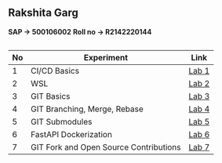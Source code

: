 ## Rakshita Garg
**SAP -> 500106002**
**Roll no -> R2142220144**
##

| No | Experiment                                | Link |
|----|-------------------------------------------|------|
| 1  | CI/CD Basics                              | [Lab 1](./lab1.md) |
| 2  | WSL                                       | [Lab 2](./lab2.md) |
| 3  | GIT Basics                                | [Lab 3](./lab3.md) |
| 4  | GIT Branching, Merge, Rebase              | [Lab 4](./lab4.md) |
| 5  | GIT Submodules                            | [Lab 5](./lab5.md) |
| 6  | FastAPI Dockerization                     | [Lab 6](./lab6.md) |
| 7  | GIT Fork and Open Source Contributions    | [Lab 7](./lab7.md) |